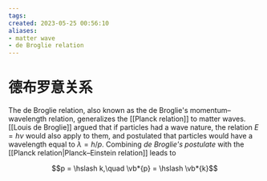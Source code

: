 ```yaml
---
tags: 
created: 2023-05-25 00:56:10
aliases:
- matter wave
- de Broglie relation
---
```


# 德布罗意关系

The de Broglie relation, also known as the de Broglie's momentum–wavelength relation, generalizes the [[Planck relation]] to matter waves. [[Louis de Broglie]] argued that if particles had a wave nature, the relation $E=h\nu$ would also apply to them, and postulated that particles would have a wavelength equal to $\lambda = h/p$. Combining *de Broglie's postulate* with the [[Planck relation|Planck–Einstein relation]] leads to

$$p = \hslash k,\quad \vb*{p} = \hslash \vb*{k}$$